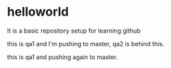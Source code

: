 # helloworld
It is a basic repository setup for learning github

this is qa1 
and I'm pushing to master, qa2 is behind this.


this is qa1 and pushing again to master.